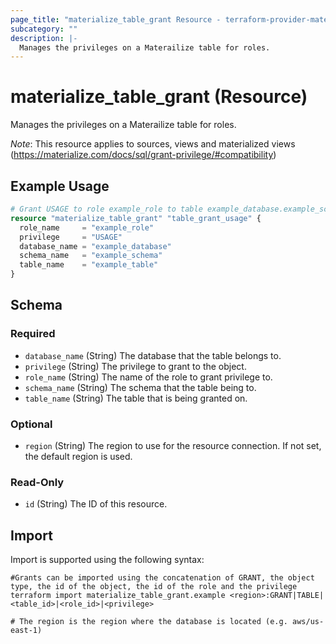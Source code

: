 ```yaml
---
page_title: "materialize_table_grant Resource - terraform-provider-materialize"
subcategory: ""
description: |-
  Manages the privileges on a Materailize table for roles.
---
```


# materialize_table_grant (Resource)

Manages the privileges on a Materailize table for roles.

*Note*: This resource applies to sources, views and materialized views (https://materialize.com/docs/sql/grant-privilege/#compatibility)

## Example Usage

```terraform
# Grant USAGE to role example_role to table example_database.example_schema.example_table
resource "materialize_table_grant" "table_grant_usage" {
  role_name     = "example_role"
  privilege     = "USAGE"
  database_name = "example_database"
  schema_name   = "example_schema"
  table_name    = "example_table"
}
```

<!-- schema generated by tfplugindocs -->
## Schema

### Required

- `database_name` (String) The database that the table belongs to.
- `privilege` (String) The privilege to grant to the object.
- `role_name` (String) The name of the role to grant privilege to.
- `schema_name` (String) The schema that the table being to.
- `table_name` (String) The table that is being granted on.

### Optional

- `region` (String) The region to use for the resource connection. If not set, the default region is used.

### Read-Only

- `id` (String) The ID of this resource.

## Import

Import is supported using the following syntax:

```shell
#Grants can be imported using the concatenation of GRANT, the object type, the id of the object, the id of the role and the privilege 
terraform import materialize_table_grant.example <region>:GRANT|TABLE|<table_id>|<role_id>|<privilege>

# The region is the region where the database is located (e.g. aws/us-east-1)
```